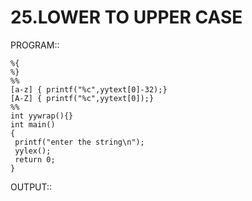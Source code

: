 # 25.LOWER TO UPPER CASE

PROGRAM::

    %{
    %}
    %%
    [a-z] { printf("%c",yytext[0]-32);}
    [A-Z] { printf("%c",yytext[0]);}
    %%
    int yywrap(){}
    int main()
    {
     printf("enter the string\n");
     yylex();
     return 0; 
    }

OUTPUT::
